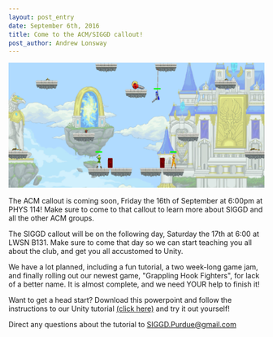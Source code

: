 ```yaml
---
layout: post_entry
date: September 6th, 2016
title: Come to the ACM/SIGGD callout!
post_author: Andrew Lonsway
---
```


![alt text](/img/GrappleFighters.png)

The ACM callout is coming soon, Friday the 16th of September at 6:00pm at PHYS 114! Make sure to come to that callout to learn more about SIGGD and all the other ACM groups. 

The SIGGD callout will be on the following day, Saturday the 17th at 6:00 at LWSN B131. Make sure to come that day so we can start teaching you all about the club, and get you all accustomed to Unity.

We have a lot planned, including a fun tutorial, a two week-long game jam, and finally rolling out our newest game, "Grappling Hook Fighters", for lack of a better name. It is almost complete, and we need YOUR help to finish it!

Want to get a head start? Download this powerpoint and follow the instructions to our Unity tutorial [(click here)](https://github.com/Lonswaya/PlatformerFighter/blob/master/PlatformerFighterInstructions.pptx?raw=true) and try it out yourself!

Direct any questions about the tutorial to [SIGGD.Purdue@gmail.com](mailto:SIGGD.Purdue@gmail.com)